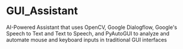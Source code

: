 # GUI_Assistant
AI-Powered Assistant that uses OpenCV, Google Dialogflow, Google's Speech to Text and Text to Speech, and PyAutoGUI to analyze and automate mouse and keyboard inputs in traditional GUI interfaces 
